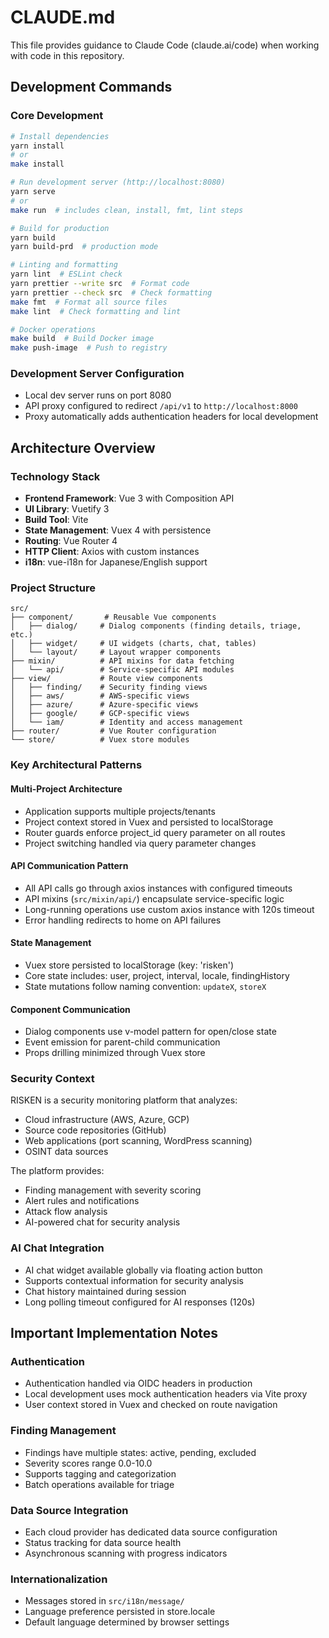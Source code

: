 # CLAUDE.md

This file provides guidance to Claude Code (claude.ai/code) when working with code in this repository.

## Development Commands

### Core Development
```bash
# Install dependencies
yarn install
# or
make install

# Run development server (http://localhost:8080)
yarn serve
# or
make run  # includes clean, install, fmt, lint steps

# Build for production
yarn build
yarn build-prd  # production mode

# Linting and formatting
yarn lint  # ESLint check
yarn prettier --write src  # Format code
yarn prettier --check src  # Check formatting
make fmt  # Format all source files
make lint  # Check formatting and lint

# Docker operations
make build  # Build Docker image
make push-image  # Push to registry
```

### Development Server Configuration
- Local dev server runs on port 8080
- API proxy configured to redirect `/api/v1` to `http://localhost:8000`
- Proxy automatically adds authentication headers for local development

## Architecture Overview

### Technology Stack
- **Frontend Framework**: Vue 3 with Composition API
- **UI Library**: Vuetify 3
- **Build Tool**: Vite
- **State Management**: Vuex 4 with persistence
- **Routing**: Vue Router 4
- **HTTP Client**: Axios with custom instances
- **i18n**: vue-i18n for Japanese/English support

### Project Structure
```
src/
├── component/       # Reusable Vue components
│   ├── dialog/     # Dialog components (finding details, triage, etc.)
│   ├── widget/     # UI widgets (charts, chat, tables)
│   └── layout/     # Layout wrapper components
├── mixin/          # API mixins for data fetching
│   └── api/        # Service-specific API modules
├── view/           # Route view components
│   ├── finding/    # Security finding views
│   ├── aws/        # AWS-specific views
│   ├── azure/      # Azure-specific views
│   ├── google/     # GCP-specific views
│   └── iam/        # Identity and access management
├── router/         # Vue Router configuration
└── store/          # Vuex store modules
```

### Key Architectural Patterns

#### Multi-Project Architecture
- Application supports multiple projects/tenants
- Project context stored in Vuex and persisted to localStorage
- Router guards enforce project_id query parameter on all routes
- Project switching handled via query parameter changes

#### API Communication Pattern
- All API calls go through axios instances with configured timeouts
- API mixins (`src/mixin/api/`) encapsulate service-specific logic
- Long-running operations use custom axios instance with 120s timeout
- Error handling redirects to home on API failures

#### State Management
- Vuex store persisted to localStorage (key: 'risken')
- Core state includes: user, project, interval, locale, findingHistory
- State mutations follow naming convention: `updateX`, `storeX`

#### Component Communication
- Dialog components use v-model pattern for open/close state
- Event emission for parent-child communication
- Props drilling minimized through Vuex store

### Security Context
RISKEN is a security monitoring platform that analyzes:
- Cloud infrastructure (AWS, Azure, GCP)
- Source code repositories (GitHub)
- Web applications (port scanning, WordPress scanning)
- OSINT data sources

The platform provides:
- Finding management with severity scoring
- Alert rules and notifications
- Attack flow analysis
- AI-powered chat for security analysis

### AI Chat Integration
- AI chat widget available globally via floating action button
- Supports contextual information for security analysis
- Chat history maintained during session
- Long polling timeout configured for AI responses (120s)

## Important Implementation Notes

### Authentication
- Authentication handled via OIDC headers in production
- Local development uses mock authentication headers via Vite proxy
- User context stored in Vuex and checked on route navigation

### Finding Management
- Findings have multiple states: active, pending, excluded
- Severity scores range 0.0-10.0
- Supports tagging and categorization
- Batch operations available for triage

### Data Source Integration
- Each cloud provider has dedicated data source configuration
- Status tracking for data source health
- Asynchronous scanning with progress indicators

### Internationalization
- Messages stored in `src/i18n/message/`
- Language preference persisted in store.locale
- Default language determined by browser settings